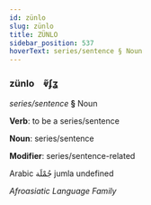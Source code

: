 ```yaml
---
id: zünlo
slug: zünlo
title: ZÜNLO
sidebar_position: 537
hoverText: series/sentence § Noun
---
```


### zünlo&emsp;<span kind="abugida">ⱴ̃ʄʓ</span>

*series/sentence* **§** Noun

**Verb**: to be a series/sentence

**Noun**: series/sentence

**Modifier**: series/sentence-related

Arabic جُمْلَة jumla undefined

*Afroasiatic Language Family*